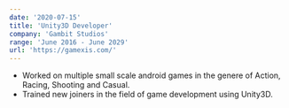 ```yaml
---
date: '2020-07-15'
title: 'Unity3D Developer'
company: 'Gambit Studios'
range: 'June 2016 - June 2029'
url: 'https://gamexis.com/'
---
```


- Worked on multiple small scale android games in the genere of Action, Racing, Shooting and Casual.
- Trained new joiners in the field of game development using Unity3D.
